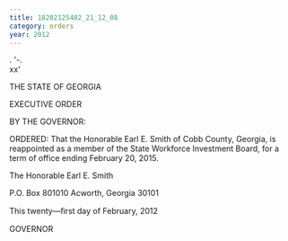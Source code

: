 ```yaml
---
title: 18202125402_21_12_08
category: orders
year: 2012
---
```

 

.
'-.\
xx‘

THE STATE OF GEORGIA

EXECUTIVE ORDER

BY THE GOVERNOR:

ORDERED: That the Honorable Earl E. Smith of Cobb County, Georgia, is
reappointed as a member of the State Workforce Investment Board,
for a term of office ending February 20, 2015.

The Honorable Earl E. Smith

P.O. Box 801010
Acworth, Georgia 30101

This twenty—ﬁrst day of February, 2012

   

  

GOVERNOR

